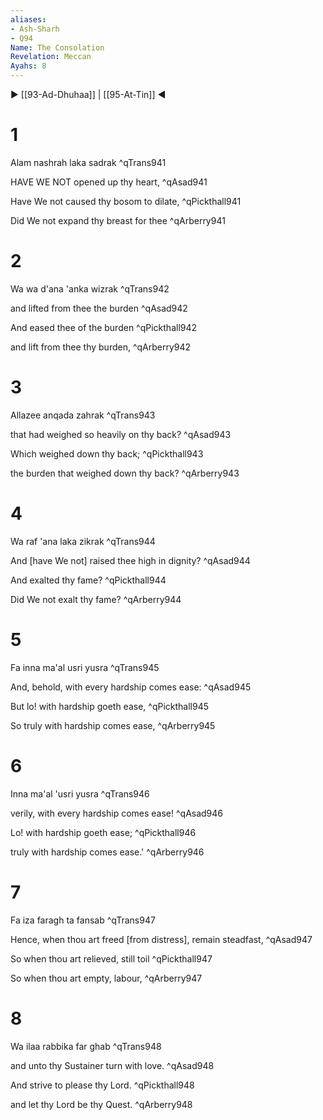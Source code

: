 ```yaml
---
aliases:
- Ash-Sharh
- Q94
Name: The Consolation
Revelation: Meccan
Ayahs: 8
---
```


▶ [[93-Ad-Dhuhaa]] | [[95-At-Tin]] ◀

# 1

Alam nashrah laka sadrak ^qTrans941


HAVE WE NOT opened up thy heart, ^qAsad941


Have We not caused thy bosom to dilate, ^qPickthall941


Did We not expand thy breast for thee ^qArberry941

# 2

Wa wa d'ana 'anka wizrak ^qTrans942


and lifted from thee the burden ^qAsad942


And eased thee of the burden ^qPickthall942


and lift from thee thy burden, ^qArberry942

# 3

Allazee anqada zahrak ^qTrans943


that had weighed so heavily on thy back? ^qAsad943


Which weighed down thy back; ^qPickthall943


the burden that weighed down thy back? ^qArberry943

# 4

Wa raf 'ana laka zikrak ^qTrans944


And [have We not] raised thee high in dignity? ^qAsad944


And exalted thy fame? ^qPickthall944


Did We not exalt thy fame? ^qArberry944

# 5

Fa inna ma'al usri yusra ^qTrans945


And, behold, with every hardship comes ease: ^qAsad945


But lo! with hardship goeth ease, ^qPickthall945


So truly with hardship comes ease, ^qArberry945

# 6

Inna ma'al 'usri yusra ^qTrans946


verily, with every hardship comes ease! ^qAsad946


Lo! with hardship goeth ease; ^qPickthall946


truly with hardship comes ease.' ^qArberry946

# 7

Fa iza faragh ta fansab ^qTrans947


Hence, when thou art freed [from distress], remain steadfast, ^qAsad947


So when thou art relieved, still toil ^qPickthall947


So when thou art empty, labour, ^qArberry947

# 8

Wa ilaa rabbika far ghab ^qTrans948


and unto thy Sustainer turn with love. ^qAsad948


And strive to please thy Lord. ^qPickthall948


and let thy Lord be thy Quest. ^qArberry948

